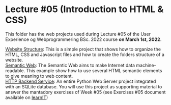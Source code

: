 # Lecture #05  (Introduction to HTML & CSS)
This folder has the web projects used during Lecture #05 of the User Experience og Webprogrammering BSc. 2022 course **on March 1st, 2022**.

[Website Structure](05-1_Structure): This is a simple project that shows how to organize the HTML, CSS and Javascript files and how to create the folders structure of a website.<br />
[Semantic Web](05-2_SemanticWeb): The Semantic Web aims to make Internet data machine-readable. This example show how to use several HTML semantic elements to give meaning to web content.<br />
[HTTP Backend Service](05-3_Backend): An entire Python Web Server project integrated with an SQLite database. You will use this project as supporting material to answer the mantadory exercises of Week #05 (see Exercises #05 document available on [learnIT](https://learnit.itu.dk/course/view.php?id=3021228))
